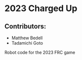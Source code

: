 # 2023 Charged Up

## Contributors: 
* Matthew Bedell
* Tadamichi Goto

Robot code for the 2023 FRC game
